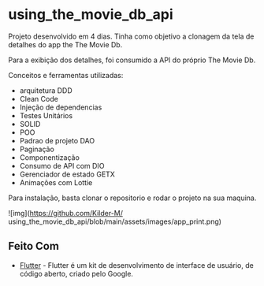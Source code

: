 # using_the_movie_db_api


Projeto desenvolvido em 4 dias. Tinha como objetivo a clonagem da tela de detalhes do app the The Movie Db. 

Para a exibição dos detalhes, foi consumido a API do próprio The Movie Db.



Conceitos e ferramentas utilizadas:

- arquitetura DDD
- Clean Code
- Injeção de dependencias
- Testes Unitários
- SOLID
- POO
- Padrao de projeto DAO
- Paginação
- Componentização
- Consumo de API com DIO
- Gerenciador de estado GETX
- Animações com Lottie

Para instalação, basta clonar o repositorio e rodar o projeto na sua maquina.

![img](https://github.com/Kilder-M/
using_the_movie_db_api/blob/main/assets/images/app_print.png)

## Feito Com

* [Flutter](https://flutter.dev/) - Flutter é um kit de desenvolvimento de interface de usuário, de código aberto, criado pelo Google.
